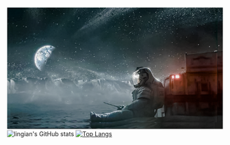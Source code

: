 ![](https://raw.githubusercontent.com/lingtian152/bg/refs/heads/main/v2-723ed82d21b778a58da25fccd42642d4_720w.png)![lingian's GitHub stats](https://count.getloli.com/@az?name=az&theme=moebooru&padding=7&offset=0&align=top&scale=1&pixelated=1&darkmode=auto) [![Top Langs](https://github-readme-stats.vercel.app/api/top-langs/?username=lingtian152)](https://github.com/anuraghazra/github-readme-stats)
